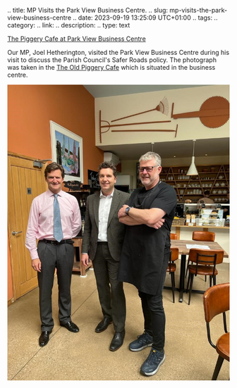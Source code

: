 .. title: MP Visits the Park View Business Centre.
.. slug: mp-visits-the-park-view-business-centre
.. date: 2023-09-19 13:25:09 UTC+01:00
.. tags:
.. category:
.. link:
.. description:
.. type: text

[The Piggery Cafe at Park View Business Centre](https://www.parkviewbusinesscentre.co.uk/)

Our MP, Joel Hetherington, visited the Park View Business Centre during his visit to discuss the Parish Council's Safer Roads policy. The photograph was taken in the [The Old Piggery Cafe](https://www.parkviewbusinesscentre.co.uk/) which is situated in the business centre.

![simple image1](/regex_pic/ET_Combermere_Visit_1.jpg)
